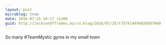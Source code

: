 ```yaml
---
layout: post
microblog: true
date: 2016-07-25 16:17 +1300
guid: http://JacksonOfTrades.micro.blog/2016/07/25/t757414494020567040.html
---
```

So many #TeamMystic gyms in my small town
